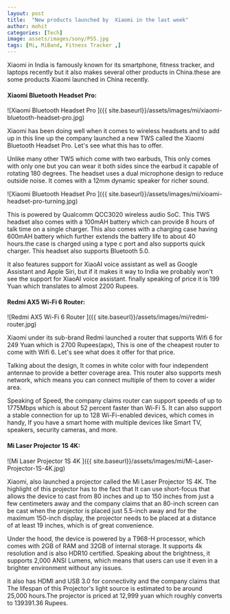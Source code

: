 ```yaml
---
layout: post
title:  "New products launched by  Xiaomi in the last week"
author: mohit
categories: [Tech]
image: assets/images/sony/PS5.jpg
tags: [Mi, MiBand, Fitness Tracker ,]
---
```

Xiaomi in India is famously known for its smartphone, fitness tracker, and laptops recently but it also makes several other products in China.these are some products Xiaomi launched in China recently.

#### Xiaomi Bluetooth Headset Pro:

![Xiaomi Bluetooth Headset Pro ]({{ site.baseurl}}/assets/images/mi/xiaomi-bluetooth-headset-pro.jpg)

Xiaomi has been doing well when it comes to wireless headsets and to add up in this line up the company launched a new TWS called the Xiaomi Bluetooth Headset Pro. Let's see what this has to offer.

Unlike many other TWS which come with two earbuds, This only comes with only one but you can wear it both sides since the earbud it capable of rotating 180 degrees. The headset uses a dual microphone design to reduce outside noise. It comes with a 12mm dynamic speaker for richer sound. 

![Xiaomi Bluetooth Headset Pro ]({{ site.baseurl}}/assets/images/mi/xioami-headset-pro-turning.jpg)

This is powered by Qualcomm QCC3020 wireless audio SoC. This TWS headset also comes with a 100mAH battery which can provide 8 hours of talk time on a single charger. This also comes with a charging case having 600mAH battery which further extends the battery life to about 40 hours.the case is charged using a type c port and also supports quick charger. This headset also supports  Bluetooth 5.0. 

It also features support for XiaoAI voice assistant as well as Google Assistant and Apple Siri, but if it makes it way to India we probably won't see the support for XiaoAI voice assistant. finally speaking of price it is 199 Yuan which translates to almost 2200 Rupees.

#### Redmi AX5 Wi-Fi 6 Router:

![Redmi AX5 Wi-Fi 6 Router ]({{ site.baseurl}}/assets/images/mi/redmi-router.jpg)

Xiaomi under its sub-brand Redmi launched a router that supports Wifi 6 for 249 Yuan which is 2700 Rupees(apx), This is one of the cheapest router to come with Wifi 6. Let's see what does it offer for that price.

Talking about the design, It comes in white color with four independent antennae to provide a better coverage area. This router also supports mesh network, which means you can connect multiple of them to cover a wider area.

Speaking of Speed, the company claims router can support speeds of up to 1775Mbps which is about 52 percent faster than Wi-Fi  5. It can also support a stable connection for up to 128 Wi-Fi-enabled devices, which comes in handy, If you have a smart home with multiple devices like Smart TV, speakers, security cameras, and more.

#### Mi Laser Projector 1S 4K:

![Mi Laser Projector 1S 4K ]({{ site.baseurl}}/assets/images/mi/Mi-Laser-Projector-1S-4K.jpg)

Xiaomi, also launched a projector called the Mi Laser Projector 1S 4K. The highlight of this projector has to the fact that It can use short-focus that allows the device to cast from 80 inches and up to 150 inches from just a few centimeters away and the company claims that an 80-inch screen can be cast when the projector is placed just 5.5-inch away and for the maximum 150-inch display, the projector needs to be placed at a distance of at least 19 inches, which is of great convenience.

Under the hood, the device is powered by a T968-H processor, which comes with 2GB of RAM and 32GB of internal storage. It supports 4k resolution and is also HDR10 certified. Speaking about the brightness, it supports 2,000 ANSI Lumens, which means that users can use it even in a brighter environment without any issues.

It also has HDMI and USB 3.0  for connectivity and the company claims that The lifespan of this Projector's light source is estimated to be around 25,000 hours.The projector is priced at 12,999 yuan which roughly converts to 139391.36 Rupees.

